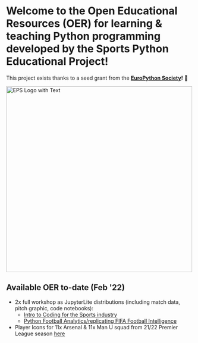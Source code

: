 # Welcome to the Open Educational Resources (OER) for learning & teaching Python programming developed by the Sports Python Educational Project!

This project exists thanks to a seed grant from the **[EuroPython Society](https://www.europython-society.org/)!** 🙏

<img src="https://www.europython-society.org/content/images/2021/02/EPS-Logo-with-Text-v3-1024px-alpha-1.png" alt="EPS Logo with Text" width="500">

## Available OER to-date (Feb '22)
* 2x full workshop as JupyterLite distributions (including match data, pitch graphic, code notebooks):
  * [Intro to Coding for the Sports industry](https://github.com/SportsPython/BirkbeckSep22)
  * [Python Football Analytics/replicating FIFA Football Intelligence](https://github.com/SportsPython/SouthfieldsDec22)
* Player Icons for 11x Arsenal & 11x Man U squad from 21/22 Premier League season [here](https://github.com/SportsPython/OpenEducationalResources/tree/main/Football)
